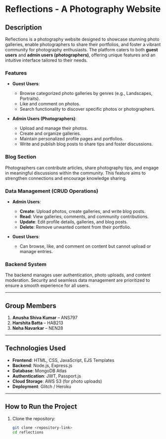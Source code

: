 # Reflections - A Photography Website

## **Description**

Reflections is a photography website designed to showcase stunning photo galleries, enable photographers to share their portfolios, and foster a vibrant community for photography enthusiasts. The platform caters to both **guest users** and **admin users (photographers)**, offering unique features and an intuitive interface tailored to their needs.

### **Features**
- **Guest Users**:
  - Browse categorized photo galleries by genres (e.g., Landscapes, Portraits).
  - Like and comment on photos.
  - Search functionality to discover specific photos or photographers.
  
- **Admin Users (Photographers)**:
  - Upload and manage their photos.
  - Create and organize galleries.
  - Maintain personalized profile pages and portfolios.
  - Write and publish blog posts to share tips and foster discussions.

### **Blog Section**
Photographers can contribute articles, share photography tips, and engage in meaningful discussions within the community. This feature aims to strengthen connections and encourage knowledge sharing.

### **Data Management (CRUD Operations)**
- **Admin Users**:
  - **Create**: Upload photos, create galleries, and write blog posts.
  - **Read**: View galleries, comments, and community contributions.
  - **Update**: Edit profile details, galleries, and blog posts.
  - **Delete**: Remove unwanted content from their portfolio.

- **Guest Users**:
  - Can browse, like, and comment on content but cannot upload or manage entries.

### **Backend System**
The backend manages user authentication, photo uploads, and content moderation. Security and seamless data management are prioritized to ensure a smooth experience for all users.

---

## **Group Members**
1. **Anusha Shiva Kumar** – ANS797  
2. **Harshita Batta** – HAB213  
3. **Neha Navarkar** – NEN28

---

## **Technologies Used**
- **Frontend**: HTML, CSS, JavaScript, EJS Templates
- **Backend**: Node.js, Express.js
- **Database**: MongoDB Atlas
- **Authentication**: JWT, Passport.js
- **Cloud Storage**: AWS S3 (for photo uploads)
- **Deployment**: Glitch / Heroku

---

## **How to Run the Project**
1. Clone the repository:
   ```bash
   git clone <repository-link>
   cd reflections
